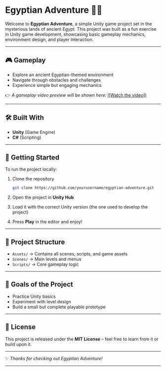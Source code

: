 
# Egyptian Adventure 🏺🌴

Welcome to **Egyptian Adventure**, a simple Unity game project set in the mysterious lands of ancient Egypt.
This project was built as a fun exercise in Unity game development, showcasing basic gameplay mechanics, environment design, and player interaction.

---

## 🎮 Gameplay

* Explore an ancient Egyptian-themed environment
* Navigate through obstacles and challenges
* Experience simple but engaging mechanics

👉 *A gameplay video preview will be shown here:*
[![Watch the video])](https://drive.google.com/file/d/1YkMavBloG6t5J_eRqLkNPhOnkB4uTfY4/view?usp=sharing)


---

## 🛠️ Built With

* **Unity** (Game Engine)
* **C#** (Scripting)

---

## 🚀 Getting Started

To run the project locally:

1. Clone the repository

   ```bash
   git clone https://github.com/yourusername/egyptian-adventure.git
   ```
2. Open the project in **Unity Hub**
3. Load it with the correct Unity version (the one used to develop the project)
4. Press **Play** in the editor and enjoy!

---

## 📂 Project Structure

* `Assets/` → Contains all scenes, scripts, and game assets
* `Scenes/` → Main levels and menus
* `Scripts/` → Core gameplay logic

---

## 🎯 Goals of the Project

* Practice Unity basics
* Experiment with level design
* Build a small but complete playable prototype

---

## 📜 License

This project is released under the **MIT License** – feel free to learn from it or build upon it.

---

✨ *Thanks for checking out Egyptian Adventure!*

---

